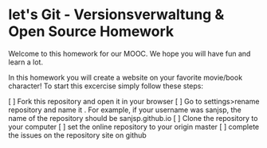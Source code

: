 # let's Git - Versionsverwaltung & Open Source Homework
Welcome to this homework for our MOOC. We hope you will have fun and learn a lot. 

In this homework you will create a website on your favorite movie/book character! To start this excercise simply follow these steps:

[ ] Fork this repository and open it in your browser
[ ] Go to settings>rename repository and name it <your github username.github.io>. For example, if your username was sanjsp, the name of the repository should be sanjsp.github.io
[ ] Clone the repository to your computer
[ ] set the online repository to your origin master
[ ] complete the issues on the repository site on github


